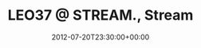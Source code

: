 ---
templateKey: event
guid: 08973467-6eab-11ea-99c5-002590d1d1b0
date: 2012-07-20T23:30:00+00:00
eventTime: '11:30pm'
title: 'LEO37 @ STREAM., Stream'
artist: 'LEO37 @ STREAM.'
city: Taipei
venue: Stream
group: LEO37
---